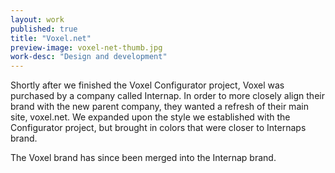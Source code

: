 ```yaml
---
layout: work
published: true
title: "Voxel.net"
preview-image: voxel-net-thumb.jpg
work-desc: "Design and development"
---
```


Shortly after we finished the Voxel Configurator project, Voxel was purchased by a company called Internap. In order to more closely align their brand with the new parent company, they wanted a refresh of their main site, voxel.net. We expanded upon the style we established with the Configurator project, but brought in colors that were closer to Internaps brand. 

The Voxel brand has since been merged into the Internap brand. 